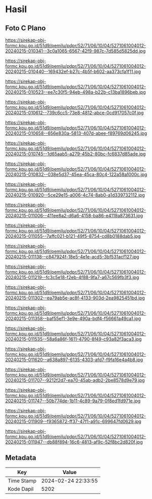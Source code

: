 # Hasil

## Foto C Plano

https://sirekap-obj-formc.kpu.go.id/51d9/pemilu/pdpr/52/71/06/10/04/5271061004012-20240215-010341--3c0a1065-6567-42f9-987c-7d585d5825dd.jpg

https://sirekap-obj-formc.kpu.go.id/51d9/pemilu/pdpr/52/71/06/10/04/5271061004012-20240215-010440--169432ef-b27c-4b5f-b602-aa373cfa1f11.jpg

https://sirekap-obj-formc.kpu.go.id/51d9/pemilu/pdpr/52/71/06/10/04/5271061004012-20240215-010523--ee7c30f5-94eb-498a-b22b-c13ba1896beb.jpg

https://sirekap-obj-formc.kpu.go.id/51d9/pemilu/pdpr/52/71/06/10/04/5271061004012-20240215-010612--739c6cc5-73e8-4812-abce-0cd917057c0f.jpg

https://sirekap-obj-formc.kpu.go.id/51d9/pemilu/pdpr/52/71/06/10/04/5271061004012-20240215-010658--656e830a-5813-407d-abee-f89769d06245.jpg

https://sirekap-obj-formc.kpu.go.id/51d9/pemilu/pdpr/52/71/06/10/04/5271061004012-20240215-010745--1d65aab5-a279-45b2-80bc-fc6837d85ade.jpg

https://sirekap-obj-formc.kpu.go.id/51d9/pemilu/pdpr/52/71/06/10/04/5271061004012-20240215-010832--038e5d37-45ea-45ca-80c4-122a58a1000c.jpg

https://sirekap-obj-formc.kpu.go.id/51d9/pemilu/pdpr/52/71/06/10/04/5271061004012-20240215-010920--5ce29e15-a006-4c74-8ab0-a1d339732112.jpg

https://sirekap-obj-formc.kpu.go.id/51d9/pemilu/pdpr/52/71/06/10/04/5271061004012-20240215-011006--411ee8a2-d6a6-4158-ba86-e4119a873631.jpg

https://sirekap-obj-formc.kpu.go.id/51d9/pemilu/pdpr/52/71/06/10/04/5271061004012-20240215-011055--7affc021-b121-49f5-8754-cd8b0188dab5.jpg

https://sirekap-obj-formc.kpu.go.id/51d9/pemilu/pdpr/52/71/06/10/04/5271061004012-20240215-011138--c847924f-18e5-4e1e-acd5-3bf531acf127.jpg

https://sirekap-obj-formc.kpu.go.id/51d9/pemilu/pdpr/52/71/06/10/04/5271061004012-20240215-011219--fc3c5e18-f2eb-4f88-9fa7-a67c569fb3f3.jpg

https://sirekap-obj-formc.kpu.go.id/51d9/pemilu/pdpr/52/71/06/10/04/5271061004012-20240215-011302--ea79ab5e-ac8f-4133-903d-2ea9825451bd.jpg

https://sirekap-obj-formc.kpu.go.id/51d9/pemilu/pdpr/52/71/06/10/04/5271061004012-20240215-011358--baf55ef1-3e9e-490a-bdf4-f56661a49ca1.jpg

https://sirekap-obj-formc.kpu.go.id/51d9/pemilu/pdpr/52/71/06/10/04/5271061004012-20240215-011535--58a6a86f-1611-4790-8f49-c93a82f3aca3.jpg

https://sirekap-obj-formc.kpu.go.id/51d9/pemilu/pdpr/52/71/06/10/04/5271061004012-20240215-011620--a638a897-6135-4303-afd7-f9fa16e4a4b8.jpg

https://sirekap-obj-formc.kpu.go.id/51d9/pemilu/pdpr/52/71/06/10/04/5271061004012-20240215-011707--9212f2d7-ea70-45ab-adb2-2be8578d9e79.jpg

https://sirekap-obj-formc.kpu.go.id/51d9/pemilu/pdpr/52/71/06/10/04/5271061004012-20240215-011747--50b774de-1b11-4c89-9a79-0f8ed1fd971e.jpg

https://sirekap-obj-formc.kpu.go.id/51d9/pemilu/pdpr/52/71/06/10/04/5271061004012-20240215-011909--f9365872-ff37-47f1-a91c-699647fd0629.jpg

https://sirekap-obj-formc.kpu.go.id/51d9/pemilu/pdpr/52/71/06/10/04/5271061004012-20240215-011947--db88f894-16c6-4813-af9c-52f8bc2d820f.jpg


## Metadata

| Key        | Value               |
| ---------- | ------------------- |
| Time Stamp | 2024-02-24 22:33:55 |
| Kode Dapil | 5202                |



